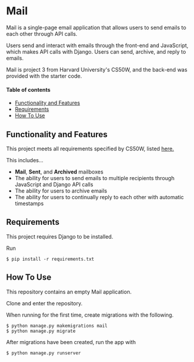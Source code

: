 # Mail

Mail is a single-page email application that allows users to send emails to each other through API calls.

Users send and interact with emails through the front-end and JavaScript, which makes API calls with Django. Users can send, archive, and reply to emails.

Mail is project 3 from Harvard University's CS50W, and the back-end was provided with the starter code. 

#### Table of contents
- [Functionality and Features](#functionality-and-features)
- [Requirements](#requirements)
- [How To Use](#how-to-use)

## Functionality and Features

This project meets all requirements specified by CS50W, listed [here.](https://cs50.harvard.edu/web/2020/projects/3/mail/)

This includes...
- **Mail**, **Sent**, and **Archived** mailboxes
- The ability for users to send emails to multiple recipients through JavaScript and Django API calls
- The ability for users to archive emails
- The ability for users to continually reply to each other with automatic timestamps

## Requirements

This project requires Django to be installed.

Run

    $ pip install -r requirements.txt

## How To Use

This repository contains an empty Mail application. 

Clone and enter the repository.

When running for the first time, create migrations with the following.

    $ python manage.py makemigrations mail
    $ python manage.py migrate

After migrations have been created, run the app with 

    $ python manage.py runserver
